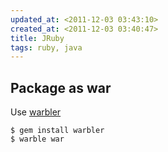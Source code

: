 ```yaml
---
updated_at: <2011-12-03 03:43:10>
created_at: <2011-12-03 03:40:47>
title: JRuby
tags: ruby, java
---
```


Package as war
--------------

Use [warbler](http://caldersphere.rubyforge.org/warbler/)

    $ gem install warbler
    $ warble war
